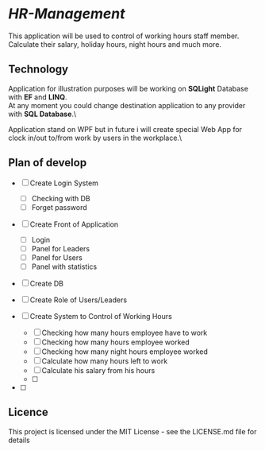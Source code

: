  # ***HR-Management***
 
 
 This application will be used to control of working hours staff member.\
 Calculate their salary, holiday hours, night hours and much more.
 
 ## Technology
 Application for illustration purposes will be working on **SQLight** Database with **EF** and **LINQ**.\
 At any moment you could change destination application to any provider with **SQL Database**.\
 
 Application stand on WPF but in future i will create special Web App for clock in/out to/from work by users in the workplace.\
 
 ## Plan of develop
 - [ ] Create Login System
   - [ ] Checking with DB 
   - [ ] Forget password
         
 - [ ] Create Front of Application
   - [ ] Login
   - [ ] Panel for Leaders
   - [ ] Panel for Users
   - [ ] Panel with statistics
         
 - [ ] Create DB
       
 - [ ] Create Role of Users/Leaders
       
 - [ ] Create System to Control of Working Hours
   - [ ] Checking how many hours employee have to work
   - [ ] Checking how many hours employee worked
   - [ ] Checking how many night hours employee worked
   - [ ] Calculate how many hours left to work
   - [ ] Calculate his salary from his hours
   - [ ] 
 - [ ] 
 ## Licence
 This project is licensed under the MIT License - see the LICENSE.md file for details
